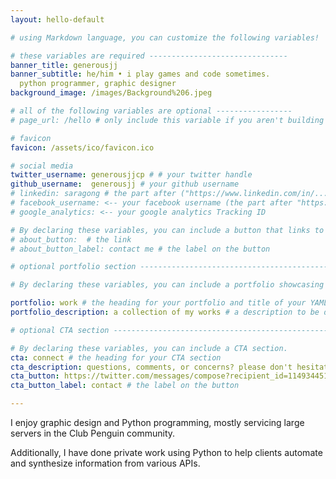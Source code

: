 ```yaml
---
layout: hello-default

# using Markdown language, you can customize the following variables!

# these variables are required -------------------------------
banner_title: generousjj
banner_subtitle: he/him • i play games and code sometimes.
  python programmer, graphic designer
background_image: /images/Background%206.jpeg

# all of the following variables are optional -----------------
# page_url: /hello # only include this variable if you aren't building the page to your primary domain 

# favicon
favicon: /assets/ico/favicon.ico

# social media
twitter_username: generousjjcp # # your twitter handle
github_username:  generousjj # your github username
# linkedin: saragong # the part after ("https://www.linkedin.com/in/...")
# facebook_username: <-- your facebook username (the part after "https://www.facebook.com/...")
# google_analytics: <-- your google analytics Tracking ID

# By declaring these variables, you can include a button that links to an external website or to media.
# about_button:  # the link
# about_button_label: contact me # the label on the button

# optional portfolio section ------------------------------------------

# By declaring these variables, you can include a portfolio showcasing your work and organize your portfolio's items into a custom layout, all without adding any CSS. In addition, you must 1) create an HTML file in the_includes folder for each project with the text you'd like to display, and 2) create a YAML file in the _data folder describing the order in which each project should be shown and categorized. See `/includes/example.html` and `/_data/work.yml` for examples.

portfolio: work # the heading for your portfolio and title of your YAML file
portfolio_description: a collection of my works # a description to be desplayed below the heading and above the content

# optional CTA section --------------------------------------------------

# By declaring these variables, you can include a CTA section.
cta: connect # the heading for your CTA section
cta_description: questions, comments, or concerns? please don't hesitate to reach out. # a description to be desplayed below the heading and above the content
cta_button: https://twitter.com/messages/compose?recipient_id=1149344518191194112&text=Hey%20there,%20how%20can%20I%20get%20in%20touch? # a link to an external website or to media
cta_button_label: contact # the label on the button

---			
```

[//]: # (write a bit about yourself here)
I enjoy graphic design and Python programming, mostly servicing large servers in the Club Penguin community.

Additionally, I have done private work using Python to help clients automate and synthesize information from various APIs.
